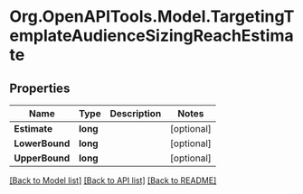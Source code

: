 # Org.OpenAPITools.Model.TargetingTemplateAudienceSizingReachEstimate

## Properties

Name | Type | Description | Notes
------------ | ------------- | ------------- | -------------
**Estimate** | **long** |  | [optional] 
**LowerBound** | **long** |  | [optional] 
**UpperBound** | **long** |  | [optional] 

[[Back to Model list]](../README.md#documentation-for-models) [[Back to API list]](../README.md#documentation-for-api-endpoints) [[Back to README]](../README.md)

